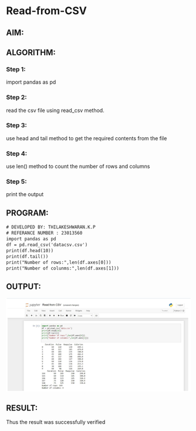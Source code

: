 # Read-from-CSV

## AIM:

## ALGORITHM:
### Step 1:
import pandas as pd
### Step 2:
read the csv file using read_csv method.
### Step 3:
use head and tail method to get the required contents from the file
### Step 4:
use len() method to count the number of rows and columns
### Step 5:
print the output
## PROGRAM:
```
# DEVELOPED BY: THILAKESHWARAN.K.P
# REFERANCE NUMBER : 23013560
import pandas as pd
df = pd.read_csv('datacsv.csv')
print(df.head(10))
print(df.tail())
print("Number of rows:",len(df.axes[0]))
print("Number of colunms:",len(df.axes[1]))
```
## OUTPUT:
![OUTPUT](/Screenshot%202023-12-28%20144531.png)
## RESULT:
Thus the result was successfully verified